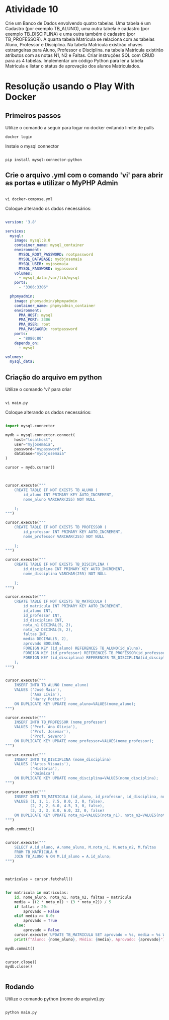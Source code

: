 # Atividade 10

Crie um Banco de Dados envolvendo quatro tabelas. Uma tabela é um Cadastro (por exemplo TB_ALUNO), uma outra tabela é cadastro (por exemplo TB_DISCIPLINA) e uma outra também é cadastro (por TB_PROFESSOR). A quarta tabela Matricula se relaciona com as tabelas Aluno, Professor e Disciplina. Na tabela Matricula existirão chaves estrangeiras para Aluno, Professor e Disciplina. na tabela Matricula existirão atributos com as notas N1, N2 e Faltas. Criar instruções SQL com CRUD para as 4 tabelas. Implementar um código Python para ler a tabela Matricula e listar o status de aprovação dos alunos Matriculados.

# Resolução usando o Play With Docker

## Primeiros passos

Utilize o comando a seguir para logar no docker evitando limite de pulls

```
docker login

```

Instale o mysql connector

```

pip install mysql-connector-python

```

## Crie o arquivo .yml com o comando 'vi' para abrir as portas e utilizar o MyPHP Admin

```

vi docker-compose.yml

```

Coloque alterando os dados necessários:

``` yaml

version: '3.8'

services:
  mysql:
    image: mysql:8.0
    container_name: mysql_container
    environment:
      MYSQL_ROOT_PASSWORD: rootpassword
      MYSQL_DATABASE: mydbjosemaia
      MYSQL_USER: myjosemaia
      MYSQL_PASSWORD: mypassword
    volumes:
      - mysql_data:/var/lib/mysql
    ports:
      - "3306:3306"

  phpmyadmin:
    image: phpmyadmin/phpmyadmin
    container_name: phpmyadmin_container
    environment:
      PMA_HOST: mysql
      PMA_PORT: 3306
      PMA_USER: root
      PMA_PASSWORD: rootpassword
    ports:
      - "8080:80"
    depends_on:
      - mysql

volumes:
  mysql_data:


```


## Criação do arquivo em python

Utilize o comando 'vi' para criar

```

vi main.py

```

Coloque alterando os dados necessários:


```python

import mysql.connector

mydb = mysql.connector.connect(
    host="localhost",
    user="myjosemaia",  
    password="mypassword",  
    database="mydbjosemaia"
)

cursor = mydb.cursor()



cursor.execute("""
    CREATE TABLE IF NOT EXISTS TB_ALUNO (
        id_aluno INT PRIMARY KEY AUTO_INCREMENT,
        nome_aluno VARCHAR(255) NOT NULL
        
    );
""")

cursor.execute("""
    CREATE TABLE IF NOT EXISTS TB_PROFESSOR (
        id_professor INT PRIMARY KEY AUTO_INCREMENT,
        nome_professor VARCHAR(255) NOT NULL
        
    );
""")

cursor.execute("""
    CREATE TABLE IF NOT EXISTS TB_DISCIPLINA (
        id_disciplina INT PRIMARY KEY AUTO_INCREMENT,
        nome_disciplina VARCHAR(255) NOT NULL
        
    );
""")

cursor.execute("""
    CREATE TABLE IF NOT EXISTS TB_MATRICULA (
        id_matricula INT PRIMARY KEY AUTO_INCREMENT,
        id_aluno INT,
        id_professor INT,
        id_disciplina INT,
        nota_n1 DECIMAL(5, 2),
        nota_n2 DECIMAL(5, 2),
        faltas INT,
        media DECIMAL(5, 2),
        aprovado BOOLEAN,
        FOREIGN KEY (id_aluno) REFERENCES TB_ALUNO(id_aluno),
        FOREIGN KEY (id_professor) REFERENCES TB_PROFESSOR(id_professor),
        FOREIGN KEY (id_disciplina) REFERENCES TB_DISCIPLINA(id_disciplina)
    );
""")


cursor.execute("""
    INSERT INTO TB_ALUNO (nome_aluno) 
    VALUES ('José Maia'),
           ('Ana Lívia'),
           ('Harry Potter')
    ON DUPLICATE KEY UPDATE nome_aluno=VALUES(nome_aluno);
""")

cursor.execute("""
    INSERT INTO TB_PROFESSOR (nome_professor) 
    VALUES ('Prof. Ana Olivia'),
           ('Prof. Josemar'),
           ('Prof. Severo')
    ON DUPLICATE KEY UPDATE nome_professor=VALUES(nome_professor);
""")

cursor.execute("""
    INSERT INTO TB_DISCIPLINA (nome_disciplina) 
    VALUES ('Artes Visuais'),
           ('História'),
           ('Química')
    ON DUPLICATE KEY UPDATE nome_disciplina=VALUES(nome_disciplina);
""")

cursor.execute("""
    INSERT INTO TB_MATRICULA (id_aluno, id_professor, id_disciplina, nota_n1, nota_n2, faltas, media, aprovado) 
    VALUES (1, 1, 1, 7.5, 8.0, 2, 0, false),
           (2, 2, 2, 6.0, 4.5, 3, 0, false),
           (3, 3, 3, 8.0, 6.0, 32, 0, false)
    ON DUPLICATE KEY UPDATE nota_n1=VALUES(nota_n1), nota_n2=VALUES(nota_n2), faltas=VALUES(faltas);
""")

mydb.commit()


cursor.execute("""
    SELECT A.id_aluno, A.nome_aluno, M.nota_n1, M.nota_n2, M.faltas
    FROM TB_MATRICULA M
    JOIN TB_ALUNO A ON M.id_aluno = A.id_aluno;
""")



matriculas = cursor.fetchall()


for matricula in matriculas:
    id, nome_aluno, nota_n1, nota_n2, faltas = matricula
    media = ((2 * nota_n1) + (3 * nota_n2)) / 5
    if faltas > 20:
        aprovado = False
    elif media >= 6.0:
        aprovado = True
    else:
        aprovado = False
    cursor.execute('UPDATE TB_MATRICULA SET aprovado = %s, media = %s WHERE id_matricula = %s;', (aprovado, media, id))
    print(f"Aluno: {nome_aluno}, Média: {media}, Aprovado: {aprovado}")

mydb.commit()


cursor.close()
mydb.close()



```

## Rodando

Utilize o comando python {nome do arquivo}.py

```

python main.py

```